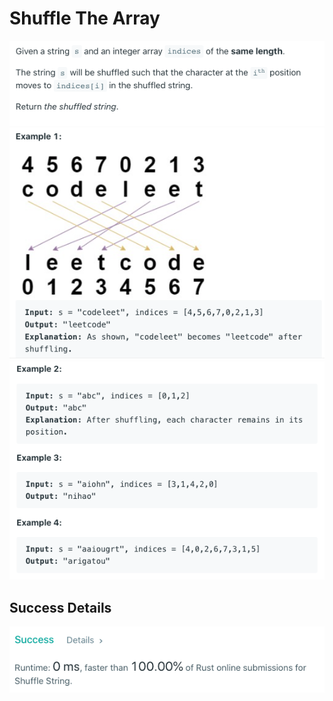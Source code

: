 # Shuffle The Array

![Alt text](./Question.png?raw=true "Question")
![Alt text](./Example1.png?raw=true "Examples")
![Alt text](./Examples.png?raw=true "Examples")

## Success Details

![Alt text](./Success.png?raw=true "Success")

